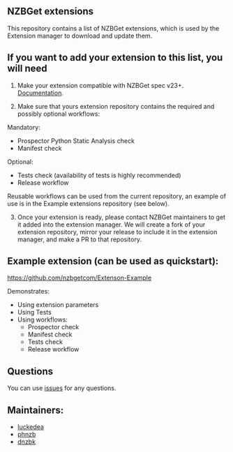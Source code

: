 ## NZBGet extensions

This repository contains a list of NZBGet extensions, which is used by the Extension manager to download and update them.

## If you want to add your extension to this list, you will need

1. Make your extension compatible with NZBGet spec v23+. 
[Documentation](https://github.com/nzbgetcom/nzbget/blob/develop/docs/extensions/EXTENSIONS.md).

2. Make sure that yours extension repository contains the required and possibly optional workflows:

Mandatory:
- Prospector Python Static Analysis check
- Manifest check

Optional:
- Tests check (availability of tests is highly recommended)
- Release workflow

Reusable workflows can be used from the current repository, an example of use is in the Example extensions repository (see below).

3. Once your extension is ready, please contact NZBGet maintainers to get it added into the extension manager.
We will create a fork of your extension repository, mirror your release to include it in the extension manager, and make a PR to that repository.

## Example extension (can be used as quickstart):

https://github.com/nzbgetcom/Extenson-Example

Demonstrates:
- Using extension parameters
- Using Tests
- Using workflows:
    - Prospector check
    - Manifest check
    - Tests check
    - Release workflow

## Questions
You can use [issues](https://github.com/nzbgetcom/nzbget/issues) for any questions.

## Maintainers:
 - [luckedea](https://github.com/luckedea)
 - [phnzb](https://github.com/phnzb)
 - [dnzbk](https://github.com/dnzbk)
